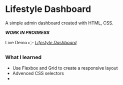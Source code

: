 # Lifestyle Dashboard

A simple admin dashboard created with HTML, CSS. 

***WORK IN PROGRESS***

Live Demo 👉 *[Lifestyle Dashboard](http://joycehwchan.github.io/LifestyleDashboard/)*

### What I learned
* Use Flexbox and Grid to create a responsive layout
* Advenced CSS selectors
*